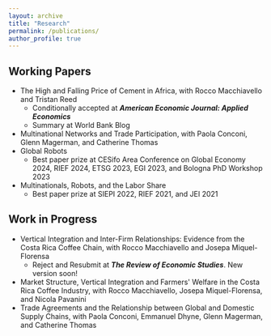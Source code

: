 ```yaml
---
layout: archive
title: "Research"
permalink: /publications/
author_profile: true
---
```


Working Papers 
-----

* <a href="https://drive.google.com/file/d/1lEYjHKNP-6shP747wZOk_7ZIF1cfdnpl/view" style="text-decoration: none" target="_blank">The High and Falling Price of Cement in Africa</a>, with <a href="https://sites.google.com/site/roccomacchiavello/" style="text-decoration: none" target="_blank">Rocco Macchiavello</a> and <a href="https://sites.google.com/view/tristanreed/home" style="text-decoration: none" target="_blank">Tristan Reed</a> 
  * Conditionally accepted at ***American Economic Journal: Applied Economics***
  * Summary at <a href="https://blogs.worldbank.org/developmenttalk/why-price-cement-so-high-africa" style="text-decoration: none" target="_blank">World Bank Blog</a>
* <a href="https://conconi.ulb.be/CLMT.pdf" style="text-decoration: none" target="_blank">Multinational Networks and Trade Participation</a>, with <a href="https://sites.google.com/view/paola-conconi-website/" style="text-decoration: none" target="_blank">Paola Conconi</a>, <a href="http://www.glennmagerman.com/" style="text-decoration: none" target="_blank">Glenn Magerman</a>, and <a href="https://www.cmathomas.com" style="text-decoration: none" target="_blank">Catherine Thomas</a>
* <a href="https://fabrizioleone.github.io/files/Global_Robots_Fabrizio_Leone_JMP.pdf" style="text-decoration: none" target="_blank">Global Robots</a> 
   * Best paper prize at <a href="https://www.cesifo.org/en/event/2024-05-03/cesifo-area-conference-global-economy-2024" style="text-decoration: none" target="_blank">CESifo Area Conference on Global Economy 2024</a>, <a href="https://sites.google.com/site/riefnetwork/home" style="text-decoration: none" target="_blank">RIEF 2024</a>, <a href="https://www.etsg.org/award-winners.html" style="text-decoration: none" target="_blank">ETSG 2023</a>, <a href="https://www.uniba.it/it/ricerca/dipartimenti/dse/e.g.i" style="text-decoration: none" target="_blank">EGI 2023</a>, and Bologna PhD Workshop 2023
* <a href="https://cep.lse.ac.uk/pubs/download/dp1900.pdf" style="text-decoration: none" target="_blank">Multinationals, Robots, and the Labor Share</a>
  * Best paper prize at <a href="https://siepi.org/premio-dottorale-siepi-prof-gobbo/" style="text-decoration: none" target="_blank">SIEPI 2022</a>, <a href="https://sites.google.com/site/riefnetwork/home" style="text-decoration: none" target="_blank">RIEF 2021</a>, and <a href="http://asesec.org/jornadas_economia_industrial/2021/" style="text-decoration: none" target="_blank">JEI 2021</a>


 
 
Work in Progress
-----
* Vertical Integration and Inter-Firm Relationships: Evidence from the Costa Rica Coffee Chain, with <a href="https://sites.google.com/site/roccomacchiavello/" style="text-decoration: none" target="_blank">Rocco Macchiavello</a> and <a href="https://www.tse-fr.eu/people/josepa-miquel-florensa" style="text-decoration: none" target="_blank">Josepa Miquel-Florensa</a>
  * Reject and Resubmit at ***The Review of Economic Studies***. New version soon! 
* Market Structure, Vertical Integration and Farmers' Welfare in the Costa Rica Coffee Industry, with <a href="https://sites.google.com/site/roccomacchiavello/" style="text-decoration: none" target="_blank">Rocco Macchiavello</a>, <a href="https://www.tse-fr.eu/people/josepa-miquel-florensa" style="text-decoration: none" target="_blank">Josepa Miquel-Florensa</a>, and <a href="https://sites.google.com/site/nicolapavanini/" style="text-decoration: none" target="_blank">Nicola Pavanini</a>
* Trade Agreements and the Relationship between Global and Domestic Supply Chains, with <a href="https://sites.google.com/view/paola-conconi-website/" style="text-decoration: none" target="_blank">Paola Conconi</a>, <a href="https://www.linkedin.com/in/emmanuel-dhyne-1b654411a/?originalSubdomain=be" style="text-decoration: none" target="_blank">Emmanuel Dhyne</a>, <a href="http://www.glennmagerman.com/" style="text-decoration: none" target="_blank">Glenn Magerman</a>, and <a href="https://www.cmathomas.com" style="text-decoration: none" target="_blank">Catherine Thomas</a>
 
